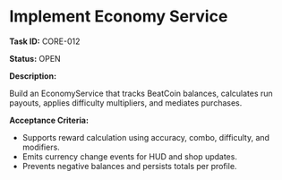 # Implement Economy Service

**Task ID:** CORE-012

**Status:** OPEN

**Description:**

Build an EconomyService that tracks BeatCoin balances, calculates run payouts, applies difficulty multipliers, and mediates purchases.

**Acceptance Criteria:**

- Supports reward calculation using accuracy, combo, difficulty, and modifiers.
- Emits currency change events for HUD and shop updates.
- Prevents negative balances and persists totals per profile.
